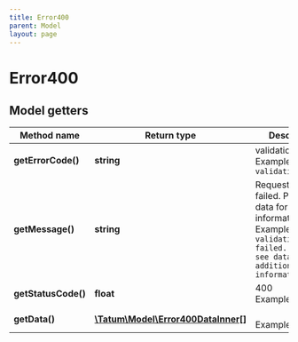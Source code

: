 ```yaml
---
title: Error400
parent: Model
layout: page
---
```


# Error400

## Model getters

Method name | Return type | Description | Notes
------------ | ------------- | ------------- | -------------
**getErrorCode()** | **string** | validation.failed <br>Example: `validation.failed` |
**getMessage()** | **string** | Request validation failed. Please see data for additional information. <br>Example: `Request validation failed. Please see data for additional information.` |
**getStatusCode()** | **float** | 400 <br>Example: `400` |
**getData()** | [**\Tatum\Model\Error400DataInner[]**](../Error400DataInner) |  <br>Example: `null` |

